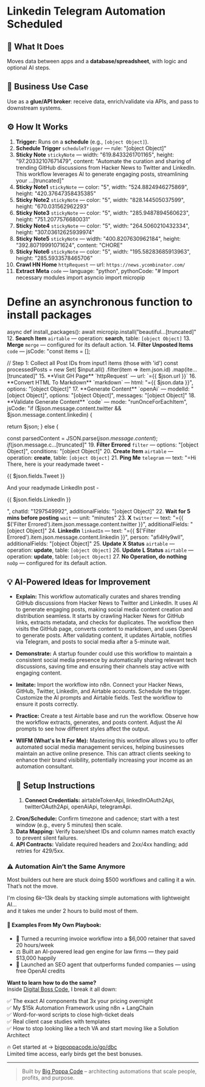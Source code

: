 # Linkedin Telegram Automation Scheduled
  ## 🚀 What It Does
  Moves data between apps and a **database/spreadsheet**, with logic and optional AI steps.
  
  ## 💼 Business Use Case
  Use as a **glue/API broker**: receive data, enrich/validate via APIs, and pass to downstream systems.
  
  ## ⚙️ How It Works
  1. **Trigger:** Runs on a **schedule** (e.g., `[object Object]`).
  2. **Schedule Trigger** `scheduleTrigger` — rule: "[object Object]"
3. **Sticky Note** `stickyNote` — width: "619.8433261701165", height: "97.20332107671479", content: "Automate the curation and sharing of trending GitHub discussions from Hacker News to Twitter and LinkedIn. This workflow leverages AI to generate engaging posts, streamlining your …[truncated]"
4. **Sticky Note1** `stickyNote` — color: "5", width: "524.8824946275869", height: "420.37647358435385"
5. **Sticky Note2** `stickyNote` — color: "5", width: "828.144505037599", height: "670.031562962293"
6. **Sticky Note3** `stickyNote` — color: "5", width: "285.9487894560623", height: "751.2077576680031"
7. **Sticky Note4** `stickyNote` — color: "5", width: "264.5060210432334", height: "307.03612625939974"
8. **Sticky Note5** `stickyNote` — width: "400.8207630962184", height: "392.80719991071624", content: "CHORE"
9. **Sticky Note6** `stickyNote` — color: "5", width: "195.58283685913963", height: "285.5933578465706"
10. **Crawl HN Home** `httpRequest` — url: `https://news.ycombinator.com/`
11. **Extract Meta** `code` — language: "python", pythonCode: "# Import necessary modules
import asyncio
import micropip

# Define an asynchronous function to install packages
async def install_packages():
    await micropip.install("beautiful…[truncated]"
12. **Search Item** `airtable` — operation: **search**, table: `[object Object]`
13. **Merge** `merge` — configured for its default action.
14. **Filter Unposted Items** `code` — jsCode: "const items = [];

// Step 1: Collect all Post IDs from input1 items (those with 'id')
const processedPosts = new Set(
  $input.all()
    .filter(item => item.json.id)
    .map(ite…[truncated]"
15. **Visit GH Page** `httpRequest` — url: `={{ $json.url }}`
16. **Convert HTML To Markdown** `markdown` — html: "={{ $json.data }}", options: "[object Object]"
17. **Generate Content** `openAi` — modelId: "[object Object]", options: "[object Object]", messages: "[object Object]"
18. **Validate Generate Content** `code` — mode: "runOnceForEachItem", jsCode: "if ($json.message.content.twitter && $json.message.content.linkedin) {
  
  return $json;
} else {

  const parsedContent = JSON.parse($json.message.content);
  if ($json.message.c…[truncated]"
19. **Filter Errored** `filter` — options: "[object Object]", conditions: "[object Object]"
20. **Create Item** `airtable` — operation: **create**, table: `[object Object]`
21. **Ping Me** `telegram` — text: "=Hi There, here is your readymade tweet - 

 {{ $json.fields.Tweet }}

And your readymade LinkedIn post -

 {{ $json.fields.LinkedIn }}

", chatId: "1297549992", additionalFields: "[object Object]"
22. **Wait for 5 mins before posting** `wait` — unit: "minutes"
23. **X** `twitter` — text: "={{ $('Filter Errored').item.json.message.content.twitter }}", additionalFields: "[object Object]"
24. **LinkedIn** `linkedIn` — text: "={{ $('Filter Errored').item.json.message.content.linkedin }}", person: "afi4Hy9wlI", additionalFields: "[object Object]"
25. **Update X Status** `airtable` — operation: **update**, table: `[object Object]`
26. **Update L Status** `airtable` — operation: **update**, table: `[object Object]`
27. **No Operation, do nothing** `noOp` — configured for its default action.
  
  ## 💡 AI-Powered Ideas for Improvement
  - **Explain:** This workflow automatically curates and shares trending GitHub discussions from Hacker News to Twitter and LinkedIn. It uses AI to generate engaging posts, making social media content creation and distribution seamless. It starts by crawling Hacker News for GitHub links, extracts metadata, and checks for duplicates. The workflow then visits the GitHub page, converts content to markdown, and uses OpenAI to generate posts. After validating content, it updates Airtable, notifies via Telegram, and posts to social media after a 5-minute wait.

- **Demonstrate:** A startup founder could use this workflow to maintain a consistent social media presence by automatically sharing relevant tech discussions, saving time and ensuring their channels stay active with engaging content.

- **Imitate:** Import the workflow into n8n. Connect your Hacker News, GitHub, Twitter, LinkedIn, and Airtable accounts. Schedule the trigger. Customize the AI prompts and Airtable fields. Test the workflow to ensure it posts correctly.

- **Practice:** Create a test Airtable base and run the workflow. Observe how the workflow extracts, generates, and posts content. Adjust the AI prompts to see how different styles affect the output.

- **WIIFM (What's In It For Me):** Mastering this workflow allows you to offer automated social media management services, helping businesses maintain an active online presence. This can attract clients seeking to enhance their brand visibility, potentially increasing your income as an automation consultant.
  
  ## 🔧 Setup Instructions
  1. **Connect Credentials:** airtableTokenApi, linkedInOAuth2Api, twitterOAuth2Api, openAiApi, telegramApi.
2. **Cron/Schedule:** Confirm timezone and cadence; start with a test window (e.g., every 5 minutes) then scale.
3. **Data Mapping:** Verify base/sheet IDs and column names match exactly to prevent silent failures.
4. **API Contracts:** Validate required headers and 2xx/4xx handling; add retries for 429/5xx.
  
### ⚠️ Automation Ain’t the Same Anymore

Most builders out here are stuck doing $500 workflows and calling it a win.  
That’s not the move.  

I'm closing $6k–$13k deals by stacking simple automations with lightweight AI...  
and it takes me under 2 hours to build most of them.

#### 🧠 Examples From My Own Playbook:
- 🔁 Turned a recurring invoice workflow into a $6,000 retainer that saved 20 hours/week  
- ⚖️ Built an AI-powered lead gen engine for law firms — they paid $13,000 happily  
- 🚀 Launched an SEO agent that outperforms funded companies — using free OpenAI credits  

**Want to learn how to do the same?**  
Inside [Digital Boss Code](https://bigpoppacode.io/go/dbc), I break it all down:

✅ The exact AI components that 3x your pricing overnight  
✅ My $15k Automation Framework using n8n + LangChain  
✅ Word-for-word scripts to close high-ticket deals  
✅ Real client case studies with templates  
✅ How to stop looking like a tech VA and start moving like a Solution Architect  

🔥 Get started at → [bigpoppacode.io/go/dbc](https://bigpoppacode.io/go/dbc)  
Limited time access, early birds get the best bonuses.

---
> Built by [Big Poppa Code](https://bigpoppacode.io) – architecting automations that scale people, profits, and purpose.
  